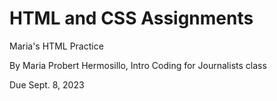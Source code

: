 # HTML and CSS Assignments

Maria's HTML Practice 

By Maria Probert Hermosillo, Intro Coding for Journalists class

Due Sept. 8, 2023
